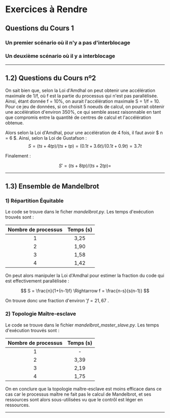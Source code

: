 # Exercices à Rendre

## Questions du Cours 1

### Un premier scénario où il n'y a pas d'interblocage 

### Un deuxième scénario où il y a interblocage

---

## 1.2) Questions du Cours nº2

On sait bien que, selon la Loi d'Amdhal on peut obtenir une accélération maximale de 1/f, où f est la partie du processus qui n'est pas parallélisée. Ainsi, étant donnée f = 10%, on aurait l'accélération maximale S = 1/f = 10. Pour ce jeu de données, si on choisit 5 noeuds de calcul, on pourrait obtenir une accélération d'environ 350%, ce qui semble assez raisonnable en tant que compromis entre la quantité de centres de calcul et l'accélération obtenue.

Alors selon la Loi d'Amdhal, pour une accélération de 4 fois, il faut avoir $ n = 6 $. Ainsi, selon la Loi de Gustafson : 
$$ S = (ts + 4tp) / (ts + tp) = (0.1t + 3.6t) / (0.1t + 0.9t) = 3.7t $$

Finalement :

$$ S' = (ts + 8tp) / (ts + 2tp) =  $$

---

## 1.3) Ensemble de Mandelbrot

### 1) Répartition Équitable

Le code se trouve dans le ficher *mandelbrot.py*. Les temps d'exécution trouvés sont : 

| Nombre de processus 	| Temps (s) 	|
|:---:	|:---:	|
| 1 	| 3,25 	|
| 2 	| 1,90 	|
| 3 	| 1,58 	|
| 4 	| 1,42 	|

On peut alors manipuler la Loi d'Amdhal pour estimer la fraction du code qui est effectivement parallélisée :

$$  S = \frac{n}{1+(n-1)f} \Rightarrow  f = \frac{n-s}{s(n-1)}  $$

On trouve donc une fraction d'environ $' f = 21,67% '$ .

### 2) Topologie Maître-esclave

Le code se trouve dans le fichier *mandelbrot_master_slave.py*. Les temps d'exécution trouvés sont : 

| Nombre de processus 	| Temps (s) 	|
|:---:	|:---:	|
| 1 	|  -    |
| 2 	| 3,39  |
| 3 	| 2,19  |
| 4 	| 1,75  |

On en conclure que la topologie maître-esclave est moins efficace dans ce cas car le processus maître ne fait pas le calcul de Mandelbrot, et ses ressources sont alors sous-utilisées vu que le contrôl est léger en ressources.

---

